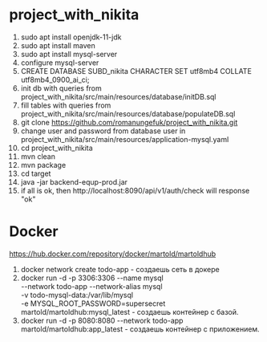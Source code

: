 # project_with_nikita
1) sudo apt install openjdk-11-jdk
2) sudo apt install maven
3) sudo apt install mysql-server
4) configure mysql-server
5) CREATE DATABASE SUBD_nikita CHARACTER SET utf8mb4 COLLATE utf8mb4_0900_ai_ci;
6) init db with queries from project_with_nikita/src/main/resources/database/initDB.sql
7) fill tables with queries from project_with_nikita/src/main/resources/database/populateDB.sql
8) git clone https://github.com/romanungefuk/project_with_nikita.git
9) change user and password from database user in project_with_nikita/src/main/resources/application-mysql.yaml
10) cd project_with_nikita
11) mvn clean
12) mvn package
13) cd target
14) java -jar backend-equp-prod.jar
15) if all is ok, then http://localhost:8090/api/v1/auth/check will response "ok"

# Docker
https://hub.docker.com/repository/docker/martold/martoldhub

1. docker network create todo-app - создаешь сеть в докере
2. docker run -d -p 3306:3306 --name mysql\
     --network todo-app --network-alias mysql \
     -v todo-mysql-data:/var/lib/mysql \
     -e MYSQL_ROOT_PASSWORD=supersecret \
     martold/martoldhub:mysql_latest - создаешь контейнер с базой.
3. docker run -d -p 8080:8080 --network todo-app martold/martoldhub:app_latest - создаешь контейнер с приложением.
